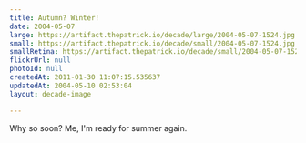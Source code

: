 ```yaml
---
title: Autumn? Winter!
date: 2004-05-07
large: https://artifact.thepatrick.io/decade/large/2004-05-07-1524.jpg
small: https://artifact.thepatrick.io/decade/small/2004-05-07-1524.jpg
smallRetina: https://artifact.thepatrick.io/decade/small/2004-05-07-1524@2x.jpg
flickrUrl: null
photoId: null
createdAt: 2011-01-30 11:07:15.535637
updatedAt: 2004-05-10 02:53:04
layout: decade-image

---
```

Why so soon? Me, I'm ready for summer again.
